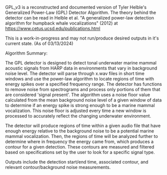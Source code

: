 GPL_v3 is a reconstructed and documented version of Tyler Helble's Generalized Power-Law (GPL) Detector Algorithm.
The theory behind the detector can be read in Helble et al. "A generalized power-law detection 
algorithm for humpback whale vocalizations" (2012) at https://www.cetus.ucsd.edu/publications.html

This is a work-in-progress and may not run/produce desired outputs in it's current state. (As of 03/13/2024)

Algorithm Summary: 

The GPL detector is designed to detect tonal underwater marine mammal acoustic signals from HARP data in environments that vary in background noise level. The detector will parse through x.wav files in short time windows and use the power-law algorithm 
to locate regions of time with energy spikes over a specified frequency range. The detector has functions to remove noise from spectrograms and process only portions of them that are considered 'signal present'. The algorithm uses
a noise floor value calculated from the mean background noise level of a given window of data to determine if an energy spike is strong enough to be a marine mammal vocalization. This noise floor is adjusted every time a new window 
is processed to accurately reflect the changing underwater environment. 

The detector will produce regions of time within a given audio file that have enough energy relative to the background noise to be a potential marine mammal vocalization. Then, the regions of time will be analyzed further to determine
where in frequency the energy came from, which produces a contour for a given detection. These contours are measured and filtered based on specifications set by the user to look for a specific signal type. 

Outputs include the detection start/end time, associated contour, and relevant contour/background noise measurements.
